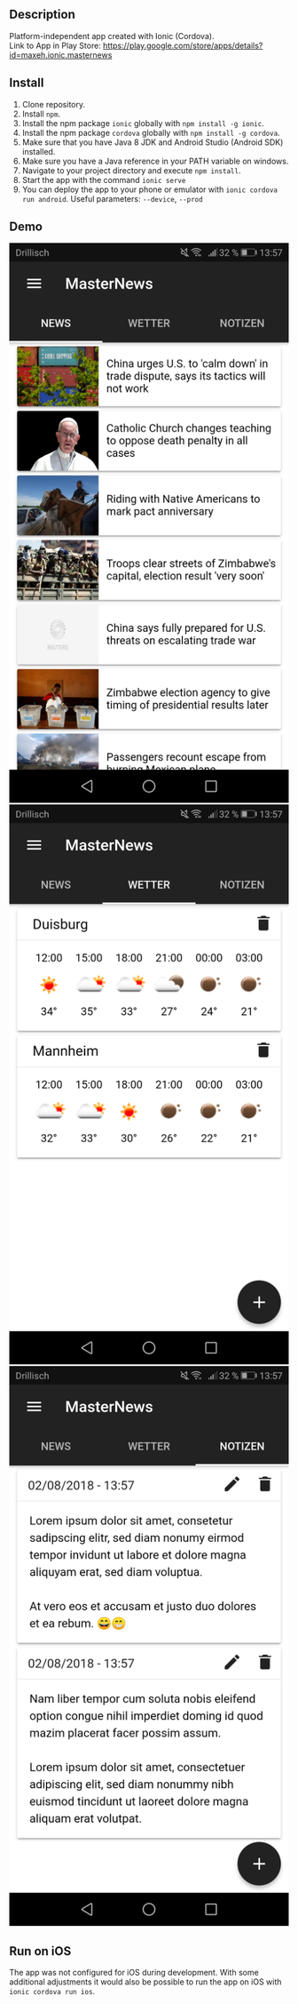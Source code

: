 ## Description
Platform-independent app created with Ionic (Cordova).  
Link to App in Play Store: https://play.google.com/store/apps/details?id=maxeh.ionic.masternews

## Install

1) Clone repository.
2) Install `npm`.
3) Install the npm package `ionic` globally with `npm install -g ionic`.
4) Install the npm package `cordova` globally with `npm install -g cordova`.
5) Make sure that you have Java 8 JDK and Android Studio (Android SDK) installed.  
6) Make sure you have a Java reference in your PATH variable on windows.
7) Navigate to your project directory and execute `npm install`.
8) Start the app with the command `ionic serve`
9) You can deploy the app to your phone or emulator with `ionic cordova run android`. Useful parameters: `--device`, `--prod`


## Demo

![Screen1](https://raw.githubusercontent.com/Maxeh/markdown/master/MasterNews/Ionic/demo1.jpg)
![Screen1](https://raw.githubusercontent.com/Maxeh/markdown/master/MasterNews/Ionic/demo2.jpg)
![Screen1](https://raw.githubusercontent.com/Maxeh/markdown/master/MasterNews/Ionic/demo3.jpg)


## Run on iOS

The app was not configured for iOS during development. With some additional adjustments it would also be possible to run the app on iOS with `ionic cordova run ios`.
